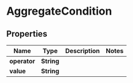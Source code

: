 # AggregateCondition

## Properties
Name | Type | Description | Notes
------------ | ------------- | ------------- | -------------
**operator** | **String** |  | 
**value** | **String** |  | 
